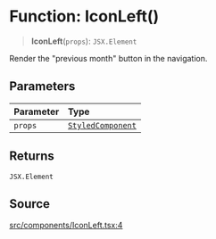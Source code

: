 # Function: IconLeft()

> **IconLeft**(`props`): `JSX.Element`

Render the "previous month" button in the navigation.

## Parameters

| Parameter | Type |
| :------ | :------ |
| `props` | [`StyledComponent`](../type-aliases/StyledComponent.md) |

## Returns

`JSX.Element`

## Source

[src/components/IconLeft.tsx:4](https://github.com/gpbl/react-day-picker/blob/a604fd23887c832117da414a9c63b1b84efb97d9/src/components/IconLeft.tsx#L4)
